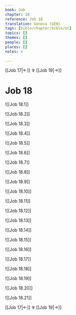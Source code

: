 ```yaml
---
book: Job
chapter: 18
reference: Job 18
translation: Geneva (GEN)
tags: [bible/chapter/bible/ot]
topics: []
themes: []
people: []
places: []
notes: >
  
---
```


[[Job 17|<-]] ✞ [[Job 19|->]]

# Job 18

![[Job 18.1]]

![[Job 18.2]]

![[Job 18.3]]

![[Job 18.4]]

![[Job 18.5]]

![[Job 18.6]]

![[Job 18.7]]

![[Job 18.8]]

![[Job 18.9]]

![[Job 18.10]]

![[Job 18.11]]

![[Job 18.12]]

![[Job 18.13]]

![[Job 18.14]]

![[Job 18.15]]

![[Job 18.16]]

![[Job 18.17]]

![[Job 18.18]]

![[Job 18.19]]

![[Job 18.20]]

![[Job 18.21]]

[[Job 17|<-]] ✞ [[Job 19|->]]
